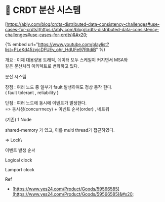# 👸 CRDT 분산 시스템

[https://ably.com/blog/crdts-distributed-data-consistency-challenges#use-cases-for-crdts](https://ably.com/blog/crdts-distributed-data-consistency-challenges#use-cases-for-crdts)&#x20;

{% embed url="https://www.youtube.com/playlist?list=PLeKd45zvjcDFUEv_ohr_HdUFe97RItdiB" %}

개요 : 이제  대용량용 트래픽, 데이터 모두 스케일이 커지면서 MSA와\
같은   분산처리 아키텍트로 변화하고 있다.



분산 시스템&#x20;

장점 : 여러 노드 중 일부가 fault 발생하여도 정상 동작 한다. \
&#x20;         ( fault tolerant , reliability )

단점 : 여러 노드에 동시에 이벤트가 발생한다.  \
&#x20;           \=> 동시성(concurrnecy) + 이벤트 순서(order) , 네트워



(기존) 1 Node

shared-memory 가 있고, 이를 multi thread가 접근하였다.

\=> Lock\


이벤트 발생 순서

Logical clock

Lamport clock





Ref

* [https://www.yes24.com/Product/Goods/59566585](https://www.yes24.com/Product/Goods/59566585)&#x20;
